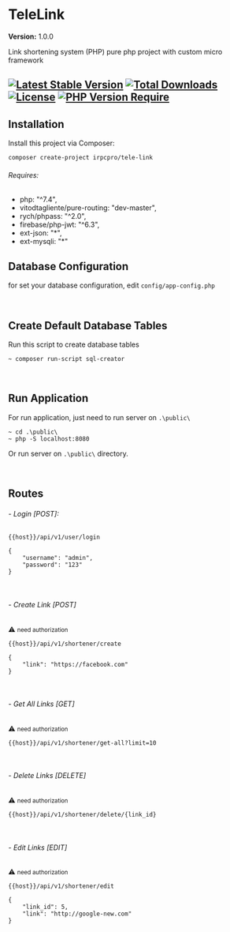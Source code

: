 <h1>TeleLink</h1>

**Version:**
<span>1.0.0</span>

<p>Link shortening system (PHP) pure php project with custom micro framework</p>

[![Latest Stable Version](http://poser.pugx.org/irpcpro/tele-link/v)](https://packagist.org/packages/irpcpro/tele-link)
[![Total Downloads](http://poser.pugx.org/irpcpro/tele-link/downloads)](https://packagist.org/packages/irpcpro/tele-link)
[![License](http://poser.pugx.org/irpcpro/tele-link/license)](https://packagist.org/packages/irpcpro/tele-link)
[![PHP Version Require](http://poser.pugx.org/irpcpro/tele-link/require/php)](https://packagist.org/packages/irpcpro/tele-link)
----

<h2>Installation</h2>

Install this project via Composer:
```
composer create-project irpcpro/tele-link
```

<h6>Requires:</h6>

<ul>
    <li>php: "^7.4",</li>
    <li>vitodtagliente/pure-routing: "dev-master",</li>
    <li>rych/phpass: "^2.0",</li>
    <li>firebase/php-jwt: "^6.3",</li>
    <li>ext-json: "*",</li>
    <li>ext-mysqli: "*"</li>
</ul>

<h2>Database Configuration</h2>

for set your database configuration, edit `config/app-config.php`

<br/>

<h2>Create Default Database Tables</h2>

Run this script to create database tables
```
~ composer run-script sql-creator
```

<br/>

<h2>Run Application</h2>

For run application, just need to run server on `.\public\`
```
~ cd .\public\
~ php -S localhost:8080
```
Or run server on `.\public\` directory.

<br/>

<h2>Routes</h2>

<h6>- Login [POST]:</h6>

```
{{host}}/api/v1/user/login
```
```
{
    "username": "admin",
    "password": "123"
}
```

<br>

<h6>- Create Link [POST]</h6>

:warning: <small>need authorization</small>
```
{{host}}/api/v1/shortener/create
```
```
{
    "link": "https://facebook.com"
}
```

<br>

<h6>- Get All Links [GET]</h6>

:warning: <small>need authorization</small>
```
{{host}}/api/v1/shortener/get-all?limit=10
```

<br>

<h6>- Delete Links [DELETE]</h6>

:warning: <small>need authorization</small>
```
{{host}}/api/v1/shortener/delete/{link_id}
```

<br>

<h6>- Edit Links [EDIT]</h6>

:warning: <small>need authorization</small>
```
{{host}}/api/v1/shortener/edit
```
```
{
    "link_id": 5,
    "link": "http://google-new.com"
}
```